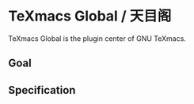 # TeXmacs Global / 天目阁
TeXmacs Global is the plugin center of GNU TeXmacs.
## Goal
## Specification
